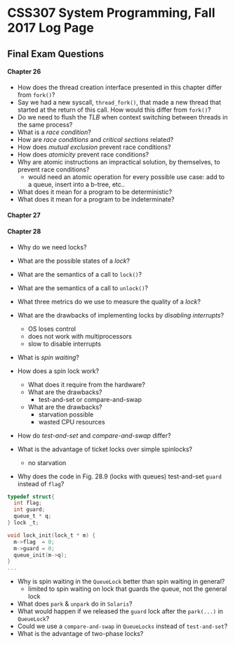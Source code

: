 # CSS307 System Programming, Fall 2017 Log Page

## Final Exam Questions

#### Chapter 26

* How does the thread creation interface presented in this chapter differ from `fork()`?
* Say we had a new syscall, `thread_fork()`, that made a new thread that started at the return of this call. How would this differ from `fork()`?
* Do we need to flush the _TLB_ when context switching between threads in the same process?
* What is a _race condition_?
* How are _race conditions_ and _critical sections_ related?
* How does _mutual exclusion_ prevent race conditions?
* How does _atomicity_ prevent race conditions?
* Why are atomic instructions an impractical solution, by themselves, to prevent race conditions?
  * would need an atomic operation for every possible use case: add to a queue, insert into a  b-tree, etc..
* What does it mean for a program to be deterministic?
* What does it mean for a program to be indeterminate?

#### Chapter 27

#### Chapter 28

* Why do we need locks?
* What are the possible states of a _lock_?
* What are the semantics of a call to `lock()`?
* What are the semantics of a call to `unlock()`?
* What three metrics do we use to measure the quality of a _lock_?
* What are the drawbacks of implementing locks by _disabling interrupts_?
  * OS loses control
  * does not work with multiprocessors
  * slow to disable interrupts

* What is _spin waiting_?

* How does a spin lock work?
  * What does it require from the hardware?
  * What are the drawbacks?
    * test-and-set or compare-and-swap
  * What are the drawbacks?
    * starvation possible
    * wasted CPU resources
* How do _test-and-set_ and _compare-and-swap_ differ?
* What is the advantage of ticket locks over simple spinlocks?
  * no starvation
  
* Why does the code in Fig. 28.9 (locks with queues) test-and-set `guard` instead of `flag`?

```C
typedef struct{
  int flag;
  int guard;
  queue_t * q;
} lock _t;

void lock_init(lock_t * m) {
  m->flag  = 0;
  m->guard = 0;
  queue_init(m->q);
}
...

```

* Why is spin waiting in the `QueueLock` better than spin waiting in general?
  * limited to spin waiting on lock that guards the queue, not the general lock
* What does `park` & `unpark` do in `Solaris`?
* What would happen if we released the `guard` lock after the `park(...)` in `QueueLock`?
* Could we use a `compare-and-swap` in `QueueLocks` instead of `test-and-set`?
* What is the advantage of two-phase locks?
